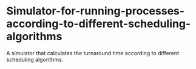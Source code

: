 # Simulator-for-running-processes-according-to-different-scheduling-algorithms
A simulator that calculates the turnaround time according to different scheduling algorithms.
